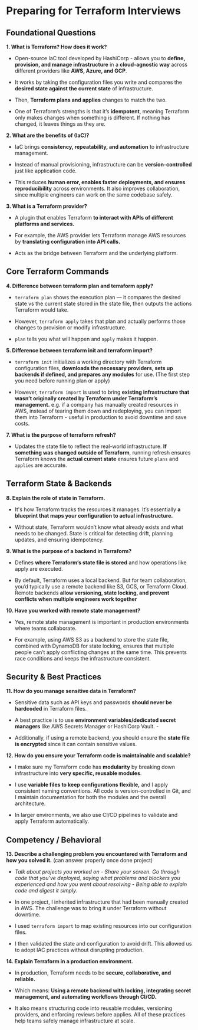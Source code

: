 # **Preparing for Terraform Interviews**

**Foundational Questions**
---
**1. What is Terraform? How does it work?**

- Open-source IaC tool developed by HashiCorp - allows you to **define, provision, and manage infrastructure** in a **cloud-agnostic way** across different providers like **AWS, Azure, and GCP**. 

- It works by taking the configuration files you write and compares the **desired state against the current state** of infrastructure. 

- Then, **Terraform plans and applies** changes to match the two. 

- One of Terraform’s strengths is that it’s **idempotent**, meaning Terraform only makes changes when something is different. If nothing has changed, it leaves things as they are.

**2. What are the benefits of (IaC)?**

- IaC brings **consistency, repeatability, and automation** to infrastructure management. 

- Instead of manual provisioning, infrastructure can be **version-controlled** just like application code. 

- This reduces **human error, enables faster deployments, and ensures reproducibility** across environments. It also improves collaboration, since multiple engineers can work on the same codebase safely.

**3. What is a Terraform provider?**

- A plugin that enables Terraform **to interact with APIs of different platforms and services.** 

- For example, the AWS provider lets Terraform manage AWS resources by **translating configuration into API calls.** 

- Acts as the bridge between Terraform and the underlying platform.

**Core Terraform Commands**
---

**4. Difference between terraform plan and terraform apply?**

- `terraform plan` shows the execution plan — it compares the desired state vs the current state stored in the state file, then outputs the actions Terraform would take. 

- However, `terraform apply` takes that plan and actually performs those changes to provision or modify infrastructure. 

- `plan` tells you what will happen and `apply` makes it happen.

**5. Difference between terraform init and terraform import?**

- `terraform init` initializes a working directory with Terraform configuration files, **downloads the necessary providers, sets up backends if defined, and prepares any modules** for use. (The first step you need before running plan or apply)

- However, `terraform import` is used to bring **existing infrastructure that wasn’t originally created by Terraform under Terraform’s management.** e.g. if a company has manually created resources in AWS, instead of tearing them down and redeploying, you can import them into Terraform - useful in production to avoid downtime and save costs.

**7. What is the purpose of terraform refresh?**

- Updates the state file to reflect the real-world infrastructure. **If something was changed outside of Terraform**, running refresh ensures Terraform knows the **actual current state** ensures future `plans` and `applies` are accurate.

**Terraform State & Backends**
---
**8. Explain the role of state in Terraform.**

- It's how Terraform tracks the resources it manages. It’s essentially **a blueprint that maps your configuration to actual infrastructure.**

- Without state, Terraform wouldn’t know what already exists and what needs to be changed. State is critical for detecting drift, planning updates, and ensuring idempotency.

**9. What is the purpose of a backend in Terraform?**

- Defines **where Terraform’s state file is stored** and how operations like apply are executed. 

- By default, Terraform uses a local backend. But for team collaboration, you’d typically use a remote backend like S3, GCS, or Terraform Cloud. Remote backends **allow versioning, state locking, and prevent conflicts when multiple engineers work together**

**10. Have you worked with remote state management?**

- Yes, remote state management is important in production environments where teams collaborate. 

- For example, using AWS S3 as a backend to store the state file, combined with DynamoDB for state locking, ensures that multiple people can’t apply conflicting changes at the same time. This prevents race conditions and keeps the infrastructure consistent.

**Security & Best Practices**
---
**11. How do you manage sensitive data in Terraform?**

- Sensitive data such as API keys and passwords **should never be hardcoded** in Terraform files. 

- A best practice is to use **environment variables/dedicated secret managers** like AWS Secrets Manager or HashiCorp Vault. -

- Additionally, if using a remote backend, you should ensure the **state file is encrypted** since it can contain sensitive values.

**12. How do you ensure your Terraform code is maintainable and scalable?**

- I make sure my Terraform code has **modularity** by breaking down infrastructure into **very specific, reusable modules**. 

- I use **variable files to keep configurations flexible,** and I apply consistent naming conventions. All code is version-controlled in Git, and I maintain documentation for both the modules and the overall architecture. 

- In larger environments, we also use CI/CD pipelines to validate and apply Terraform automatically.

**Competency / Behavioral**
---
**13. Describe a challenging problem you encountered with Terraform and how you solved it.**
(can answer properly once done project)

- *Talk about projects you worked on - Share your screen. Go through code that you've deployed, saying what problems and blockers you experienced and how you went about resolving - Being able to explain code and digest it simply.*

- In one project, I inherited infrastructure that had been manually created in AWS. The challenge was to bring it under Terraform without downtime. 

- I used `terraform import` to map existing resources into our configuration files. 

- I then validated the state and configuration to avoid drift. This allowed us to adopt IAC practices without disrupting production.

**14. Explain Terraform in a production environment.**

- In production, Terraform needs to be **secure, collaborative, and reliable.** 

- Which means: **Using a remote backend with locking, integrating secret management, and automating workflows through CI/CD.** 

- It also means structuring code into reusable modules, versioning providers, and enforcing reviews before applies. All of these practices help teams safely manage infrastructure at scale.